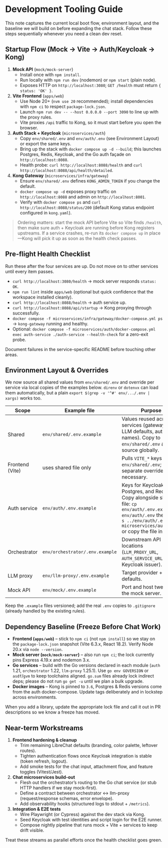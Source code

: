 # Development Tooling Guide

This note captures the current local boot flow, environment layout, and the baseline we will build on before expanding the chat stack. Follow these steps sequentially whenever you need a clean dev reset.

## Startup Flow (Mock → Vite → Auth/Keycloak → Kong)

1. **Mock API** (`mock/mock-server`)
   - Install once with `npm install`.
   - Run locally with `npm run dev` (nodemon) or `npm start` (plain node).
   - Exposes HTTP on `http://localhost:3080`; `GET /health` must return `{ status: 'OK' }`.
2. **Vite Frontend** (`apps/web`)
   - Use Node 20+ (`nvm use 20` recommended); install dependencies with `npm ci` to respect `package-lock.json`.
   - Launch `npm run dev -- --host 0.0.0.0 --port 3090` to line up with the proxy rules.
   - Vite proxies `/api` traffic to Kong, so it must start before you open the browser.
3. **Auth Stack + Keycloak** (`microservices/auth`)
   - Copy `env/shared/.env` and `env/auth/.env` (see Environment Layout) or export the same keys.
   - Bring up the stack with `docker compose up -d --build`; this launches Postgres, Redis, Keycloak, and the Go auth façade on `http://localhost:8088`.
   - Health probe: `curl http://localhost:8088/health` and `curl http://localhost:8088/api/health/detailed`.
4. **Kong Gateway** (`microservices/infra/gateway`)
   - Ensure `env/shared/.env` defines `KONG_ADMIN_TOKEN` if you change the default.
   - `docker compose up -d` exposes proxy traffic on `http://localhost:8088` and admin on `http://localhost:8001`.
   - Verify with `docker compose ps` and `curl http://localhost:8088/status/200` (default Kong status endpoint configured in `kong.yaml`).

> Ordering matters: start the mock API before Vite so Vite finds `/health`, then make sure auth + Keycloak are running before Kong registers upstreams. If a service crashes, re-run its `docker compose up` in place—Kong will pick it up as soon as the health check passes.

## Pre-flight Health Checklist

Run these after the four services are up. Do not move on to other services until every item passes.

- `curl http://localhost:3080/health` → mock server responds `status: OK`.
- `npm run lint` inside `apps/web` (optional but quick confidence that the workspace installed cleanly).
- `curl http://localhost:8088/health` → auth service up.
- `curl http://localhost:8088/api/startup` → Kong proxying through successfully.
- `docker compose -f microservices/infra/gateway/docker-compose.yml ps` → `kong-gateway` running and healthy.
- Optional: `docker compose -f microservices/auth/docker-compose.yml exec auth-service ./auth-service --health-check` for a zero-exit probe.

Document failures in the service-specific README before touching other areas.

## Environment Layout & Overrides

We now source all shared values from `env/shared/.env` and override per service via local copies of the examples below. `direnv` or `dotenvx` can load them automatically, but a plain `export $(grep -v '^#' env/.../.env | xargs)` works too.

| Scope | Example file | Purpose |
| ----- | ------------- | ------- |
| Shared | `env/shared/.env.example` | Values reused across services (gateway URLs, LLM defaults, auth realm names). Copy to `env/shared/.env` and source globally.
| Frontend (Vite) | uses shared file only | Pulls `VITE_*` keys from `env/shared/.env`; no separate override necessary.
| Auth service | `env/auth/.env.example` | Keys for Keycloak, JWT, Postgres, and Redis. Copy alongside shared file: `cp env/auth/.env.example env/auth/.env` then `ln -s ../env/auth/.env microservices/auth/.env` or copy the file in place.
| Orchestrator | `env/orchestrator/.env.example` | Downstream API locations (`LLM_PROXY_URL`, `AUTH_SERVICE_URL`, Keycloak issuer).
| LLM proxy | `env/llm-proxy/.env.example` | Target provider + model defaults.
| Mock API | `env/mock/.env.example` | Port and host tweaks for the mock server.

Keep the `.example` files versioned; add the real `.env` copies to `.gitignore` (already handled by the existing rules).

## Dependency Baseline (Freeze Before Chat Work)

- **Frontend (`apps/web`)** – stick to `npm ci` (not `npm install`) so we stay on the `package-lock.json` snapshot (Vite 6.3.x, React 18.2). Verify Node 20.x via `node --version`.
- **Mock server (`mock/mock-server`)** – also run `npm ci`; the lock currently pins Express 4.19.x and nodemon 3.x.
- **Go services** – build with the Go versions declared in each module (`auth` 1.21, `orchestrator` 1.22, `llm-proxy` 1.25.1). Use `go env GOVERSION` or `asdf`/`gvm` to keep toolchains aligned. `go.sum` files already lock indirect deps; please do not run `go get -u` until we plan a bulk upgrade.
- **Docker images** – Kong is pinned to `3.6`, Postgres & Redis versions come from the auth docker-compose. Update tags deliberately and in lockstep across environments.

When you add a library, update the appropriate lock file and call it out in PR descriptions so we know a freeze has moved.

## Near-term Workstreams

1. **Frontend hardening & cleanup**
   - Trim remaining LibreChat defaults (branding, color palette, leftover routes).
   - Tighten authentication flows once Keycloak integration is stable (token refresh, logout).
   - Add smoke tests for the chat input, attachment flow, and feature toggles (Vitest/Jest).
2. **Chat microservices build-out**
   - Flesh out the orchestrator’s routing to the Go chat service (or stub HTTP handlers if we stay mock-first).
   - Define a contract between orchestrator ↔ llm-proxy (request/response schemas, error envelope).
   - Add observability hooks (structured logs to stdout + `/metrics`).
3. **Integration & E2E tests**
   - Wire Playwright (or Cypress) against the dev stack via Kong.
   - Seed Keycloak with test identities and script login for the E2E runner.
   - Compose nightly pipeline that runs mock + Vite + services to keep drift visible.

Treat these streams as parallel efforts once the health checklist goes green.
